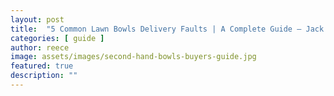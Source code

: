 ```yaml
---
layout: post
title:  "5 Common Lawn Bowls Delivery Faults | A Complete Guide – Jack High Bowls"
categories: [ guide ]
author: reece
image: assets/images/second-hand-bowls-buyers-guide.jpg
featured: true
description: ""
---
```

